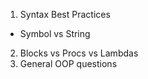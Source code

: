 1. Syntax Best Practices
  - Symbol vs String
2. Blocks vs Procs vs Lambdas
3. General OOP questions
